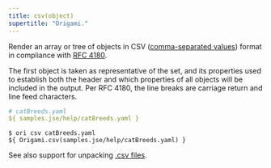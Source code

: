 ```yaml
---
title: csv(object)
supertitle: "Origami."
---
```


Render an array or tree of objects in CSV ([comma-separated values](https://en.wikipedia.org/wiki/Comma-separated_values)) format in compliance with [RFC 4180](https://www.rfc-editor.org/rfc/rfc4180).

The first object is taken as representative of the set, and its properties used to establish both the header and which properties of all objects will be included in the output. Per RFC 4180, the line breaks are carriage return and line feed characters.

```yaml
# catBreeds.yaml
${ samples.jse/help/catBreeds.yaml }
```

```console
$ ori csv catBreeds.yaml
${ Origami.csv(samples.jse/help/catBreeds.yaml) }
```

See also support for unpacking [.csv files](/language/fileTypes.html#csv-files).

